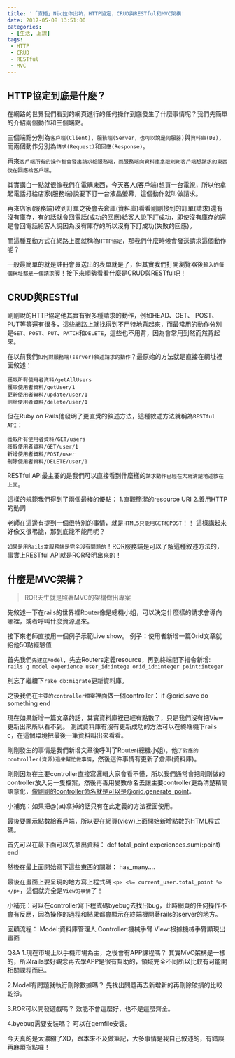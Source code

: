 ```yaml
---
title: '「直播」Nic拉你出坑，HTTP協定，CRUD與RESTful和MVC架構'
date: 2017-05-08 13:51:00
categories:
 - [生活, 上課]
tags:
 - HTTP
 - CRUD
 - RESTful
 - MVC
---
```

## HTTP協定到底是什麼？
在網路的世界我們看到的網頁進行的任何操作到底發生了什麼事情呢？我們先簡單的介紹兩個動作和三個端點。

三個端點分別為`客戶端(Client)`，`服務端(Server，也可以說是伺服器)`與`資料庫(DB)`，而兩個動作分別為`請求(Request)`和`回應(Response)`。

再來`客戶端所有的操作都會發出請求給服務端，而服務端向資料庫拿取剛剛客戶端想請求的東西後在回應給客戶端`。

其實講白一點就很像我們在電購東西，今天客人(客戶端)想買一台電視，所以他拿起電話打給店家(服務端)說要下訂一台液晶螢幕，這個動作就叫做請求。

再來店家(服務端)收到訂單之後會去倉庫(資料庫)看看剛剛接到的訂單(請求)還有沒有庫存，有的話就會回電話(成功的回應)給客人說下訂成功，即使沒有庫存的還是會回電話給客人說因為沒有庫存的所以沒有下訂成功(失敗的回應)。

而這種互動方式在網路上面就稱為`HTTP協定`，那我們什麼時候會發送請求這個動作呢？

一般最簡單的就是註冊會員送出的表單就是了，但其實我們打開瀏覽器後`輸入的每個網址都是一個請求`喔！接下來順勢看看什麼是CRUD與RESTful吧！

## CRUD與RESTful
剛剛說的HTTP協定他其實有很多種請求的動作，例如HEAD、GET、
POST、PUT等等還有很多，這些網路上就找得到不用特地背起來，而最常用的動作分別是`GET`、`POST`、`PUT`、`PATCH`和`DELETE`，這些也不用背，因為會常用到然而然背起來。

在以前我們`如何對服務端(server)敘述請求的動作`？最原始的方法就是直接在網址裡面敘述：
```
獲取所有使用者資料/getAllUsers
獲取使用者資料/getUser/1
更新使用者資料/update/user/1
刪除使用者資料/delete/user/1
```

但在Ruby on Rails他發明了更直覺的敘述方法，這種敘述方法就稱為`RESTful API`：
```
獲取所有使用者資料/GET/users
獲取使用者資料/GET/user/1
新增使用者資料/POST/user
刪除使用者資料/DELETE/user/1
```
RESTful API最主要的是我們可以直接看到什麼樣的`請求動作已經在大寫清楚地述敘在上面`。

這樣的規範我們得到了兩個最棒的優點：
1.直觀簡潔的resource URI
2.善用HTTP的動詞

老師在這邊有提到一個很特別的事情，就是`HTML5只能用GET和POST`！！
這樣講起來好像又很弔詭，那到底能不能用呢？

`如果是用Rails當服務端是完全沒有問題的`！ROR服務端是可以了解這種敘述方法的，事實上RESTful API就是ROR發明出來的！

## 什麼是MVC架構？
>ROR天生就是照著MVC的架構做出專案

先敘述一下在rails的世界裡Router像是總機小姐，可以決定什麼樣的請求會導向哪裡，或者呼叫什麼資源過來。

接下來老師直接用一個例子示範Live show。
例子：使用者新增一篇Orid文章就給他50點經驗值

首先我們`先建立Model`，先去Routers定義resource，再到終端間下指令新增:
`rails g model experience user_id:intege orid_id:integer point:integer`

別忘了繼續下`rake db:migrate`更新資料庫。

之後我們在`主要的controller檔案`裡面做一個controller：
if @orid.save
    do something
end

現在如果新增一篇文章的話，其實資料庫裡已經有點數了，只是我們沒有把View更新出來所以看不到。
測試資料庫有沒有更新成功的方法可以在終端機下rails c，在這個環境把最後一筆資料叫出來看看。

剛剛發生的事情是我們新增文章後呼叫了Router(總機小姐)，他`了對應的controller(資源)過來幫忙做事情`，然後這件事情有更新了倉庫(資料庫)。

剛剛因為在主要controller直接寫邏輯大家會看不懂，所以我們通常會把剛剛做的controller放入另一隻檔案，然後再善用變數命名去讓主要controller更為清楚精簡語意化，像剛剛的controller命名就是可以是@orid.generate_point。

小補充：如果把@(at)拿掉的話只有在此定義的方法裡面使用。

最後要顯示點數給客戶端，所以要在網頁(view)上面開始新增點數的HTML程式碼。

首先可以在最下面可以先拿出資料：
def total_point
    experiences.sum(:point)
end

然後在最上面開始寫下這些東西的關聯：
has_many....

最後在畫面上要呈現的地方寫上程式碼 `<p> <%= current_user.total_point %> </p>`，這個就完全是`View的事情`了！

小補充：可以在controller寫下程式碼byebug去找出bug，此時網頁的任何操作不會有反應，因為操作的過程和結果都會顯示在終端機開著rails的server的地方。

回顧流程：
Model:資料庫管理人
Controller:機械手臂
View:根據機械手臂顯現出畫面

Q&A
1.現在市場上以手機市場為主，之後會有APP課程嗎？
其實MVC架構是一樣的，所以rails學好觀念再去學APP是很有幫助的，領域完全不同所以比較有可能開相關課程而已。

2.Model有問題就執行刪除數據嗎？
先找出問題再去新增新的再刪除破損的比較乾淨。

3.ROR可以開發遊戲嗎？
效能不會這麼好，也不是這麼齊全。

4.byebug需要安裝嗎？
可以在gemfile安裝。

今天真的是太濃縮了XD，跟本來不及做筆記，大多事情是我自己敘述的，有錯誤再麻煩指點囉！
